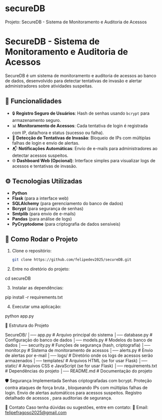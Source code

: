 # secureDB
Projeto: SecureDB - Sistema de Monitoramento e Auditoria de Acessos
# SecureDB - Sistema de Monitoramento e Auditoria de Acessos

SecureDB é um sistema de monitoramento e auditoria de acessos ao banco de dados, desenvolvido para detectar tentativas de invasão e alertar administradores sobre atividades suspeitas.

## 📌 Funcionalidades
- 🔒 **Registro Seguro de Usuários**: Hash de senhas usando `bcrypt` para armazenamento seguro.
- 📊 **Monitoramento de Acessos**: Cada tentativa de login é registrada com IP, data/hora e status (sucesso ou falha).
- 🚨 **Detecção de Tentativas de Invasão**: Bloqueio de IPs com múltiplas falhas de login e envio de alertas.
- 📬 **Notificações Automáticas**: Envio de e-mails para administradores ao detectar acessos suspeitos.
- 🌐 **Dashboard Web (Opcional)**: Interface simples para visualizar logs de acessos e tentativas de invasão.

## ⚙️ Tecnologias Utilizadas
- **Python**
- **Flask** (para a interface web)
- **SQLAlchemy** (para gerenciamento do banco de dados)
- **Bcrypt** (para segurança de senhas)
- **Smtplib** (para envio de e-mails)
- **Pandas** (para análise de logs)
- **PyCryptodome** (para criptografia de dados sensíveis)

## 🚀 Como Rodar o Projeto
1. Clone o repositório:
   ```bash
   git clone https://github.com/felipedev2025/secureDB.git
   
2. Entre no diretório do projeto:

cd secureDB

3. Instalar as dependências:

pip install -r requirements.txt

4. Executar uma aplicação:

python app.py

📝 Estrutura do Projeto

SecureDB/
│── app.py              # Arquivo principal do sistema
│── database.py         # Configuração do banco de dados
│── models.py           # Modelos do banco de dados
│── security.py         # Funções de segurança (hash, criptografia)
│── monitor.py          # Sistema de monitoramento de acessos
│── alerts.py           # Envio de alertas por e-mail
│── logs/               # Diretório onde os logs de acessos serão armazenados
│── templates/          # Arquivos HTML (se for usar Flask)
│── static/             # Arquivos CSS e JavaScript (se for usar Flask)
│── requirements.txt    # Dependências do projeto
│── README.md           # Documentação do projeto


🛡️ Segurança Implementada
Senhas criptografadas com bcrypt.
Proteção contra ataques de força bruta , bloqueando IPs com múltiplas falhas de login.
Envio de alertas automáticos para acessos suspeitos.
Registro detalhado de acessos , para auditorias de segurança.

📩 Contato
Caso tenha dúvidas ou sugestões, entre em contato: 📧 Email: felipefragoso2025@gmail.com
